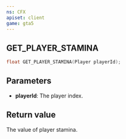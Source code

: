 ```yaml
---
ns: CFX
apiset: client
game: gta5
---
```

## GET_PLAYER_STAMINA

```c
float GET_PLAYER_STAMINA(Player playerId);
```

## Parameters
* **playerId**: The player index.

## Return value
The value of player stamina.
